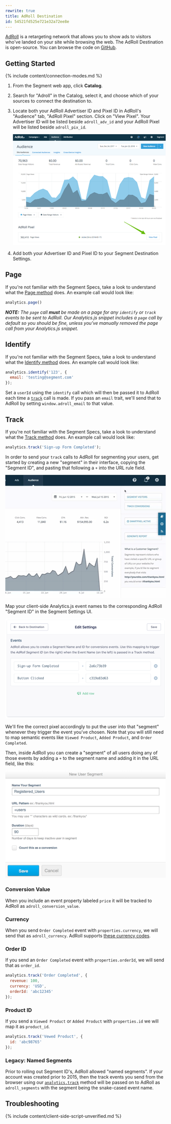```yaml
---
rewrite: true
title: AdRoll Destination
id: 54521fd525e721e32a72ee8e
---
```

[AdRoll](https://adroll.com/) is a retargeting network that allows you to show ads to visitors who've landed on your site while browsing the web. The AdRoll Destination is open-source. You can browse the code on [GitHub](https://github.com/segment-integrations/analytics.js-integration-adroll).

## Getting Started

{% include content/connection-modes.md %}

1. From the Segment web app, click **Catalog**.
2. Search for "Adroll" in the Catalog, select it, and choose which of your sources to connect the destination to.
3. Locate both your AdRoll Advertiser ID and Pixel ID in AdRoll's "Audience" tab, "AdRoll Pixel" section. Click on "View Pixel". Your Advertiser ID will be listed beside `adroll_adv_id` and your AdRoll Pixel will be listed beside `adroll_pix_id`.

    ![](images/adroll-pixel.png)

4. Add both your Advertiser ID and Pixel ID to your Segment Destination Settings.

## Page

If you're not familiar with the Segment Specs, take a look to understand what the [Page method](/docs/connections/spec/page/) does. An example call would look like:
```javascript
analytics.page()
```
_**NOTE:** The `page` call **must** be made on a page for any `identify` or `track` events to be sent to AdRoll. Our Analytics.js snippet includes a `page` call by default so you should be fine, unless you've manually removed the page call from your Analytics.js snippet._

## Identify

If you're not familiar with the Segment Specs, take a look to understand what the [Identify method](/docs/connections/spec/identify/) does. An example call would look like:
```javascript
analytics.identify('123', {
  email: 'testing@segment.com'
});
```
Set a `userId` using the `identify` call which will then be passed it to AdRoll each time a [`track`](/docs/connections/destinations/catalog/adroll/#track) call is made. If you pass an `email` trait, we'll send that to AdRoll by setting `window.adroll_email` to that value.


## Track

If you're not familiar with the Segment Specs, take a look to understand what the [Track method](/docs/connections/spec/track/) does. An example call would look like:
```javascript
analytics.track('Sign-up Form Completed');
```
In order to send your `track` calls to AdRoll for segmenting your users, get started by creating a new "segment" in their interface, copying the "Segment ID", and pasting that following a `+` into the URL rule field.

   ![](images/adrollSegmentId.gif)

Map your client-side Analytics.js event names to the corresponding AdRoll "Segment ID" in the Segment Settings UI.

   ![](images/segmentmapping.png)

We'll fire the correct pixel accordingly to put the user into that "segment" whenever they trigger the event you've chosen. Note that you will still need to map semantic events like `Viewed Product`, `Added Product`, and `Order Completed`.

Then, inside AdRoll you can create a "segment" of all users doing any of those events by adding a `+` to the segment name and adding it in the URL field, like this:

   ![](images/adroll-mapping.png)

### Conversion Value

When you include an event property labeled `price` it will be tracked to AdRoll as `adroll_conversion_value`.

### Currency

When you send `Order Completed` event with `properties.currency`, we will send that as `adroll_currency`. AdRoll supports [these currency codes](https://help.adroll.com/hc/en-us/articles/213429827-Currency-Codes).

### Order ID

If you send an `Order Completed` event with `properties.orderId`, we will send that as `order_id`.

```javascript
analytics.track('Order Completed', {
  revenue: 100,
  currency: 'USD',
  orderId: 'abc12345'
});
```

### Product ID

If you send a `Viewed Product` or `Added Product` with `properties.id` we will map it as `product_id`.

```Javascript
analytics.track('Vewed Product', {
  id: 'abc98765'
});
```

### **Legacy:** Named Segments

Prior to rolling out Segment ID's, AdRoll allowed "named segments". If your account was created prior to 2015, then the track events you send from the browser using our [`analytics.track`](/docs/connections/destinations/catalog/adroll/#track) method will be passed on to AdRoll as `adroll_segments` with the segment being the snake-cased event name.

## Troubleshooting

{% include content/client-side-script-unverified.md %}
